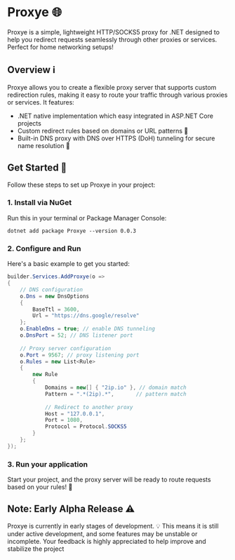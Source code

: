 ﻿# Proxye 🌐
Proxye is a simple, lightweight HTTP/SOCKS5 proxy for .NET designed to help you redirect requests seamlessly through other proxies or services. Perfect for home networking setups!

## Overview ℹ️
Proxye allows you to create a flexible proxy server that supports custom redirection rules, making it easy to route your traffic through various proxies or services. It features:
- .NET native implementation which easy integrated in ASP.NET Core projects
- Custom redirect rules based on domains or URL patterns 📃
- Built-in DNS proxy with DNS over HTTPS (DoH) tunneling for secure name resolution 🔐

## Get Started 🚀
Follow these steps to set up Proxye in your project:

### 1. Install via NuGet
Run this in your terminal or Package Manager Console:
```shell
dotnet add package Proxye --version 0.0.3
```

### 2. Configure and Run
Here's a basic example to get you started:
```csharp
builder.Services.AddProxye(o =>
{
    // DNS configuration
    o.Dns = new DnsOptions
    {
        BaseTtl = 3600,
        Url = "https://dns.google/resolve"
    };
    o.EnableDns = true; // enable DNS tunneling
    o.DnsPort = 52; // DNS listener port
    
    // Proxy server configuration
    o.Port = 9567; // proxy listening port
    o.Rules = new List<Rule>
    {
        new Rule
        {
            Domains = new[] { "2ip.io" }, // domain match
            Pattern = ".*(2ip).*",       // pattern match
            
            // Redirect to another proxy
            Host = "127.0.0.1",
            Port = 1080,
            Protocol = Protocol.SOCKS5
        }
    };
});
```

### 3. Run your application
Start your project, and the proxy server will be ready to route requests based on your rules! 🚥

## Note: Early Alpha Release ⚠️
Proxye is currently in early stages of development. 💡 This means it is still under active development, and some features may be unstable or incomplete. Your feedback is highly appreciated to help improve and stabilize the project